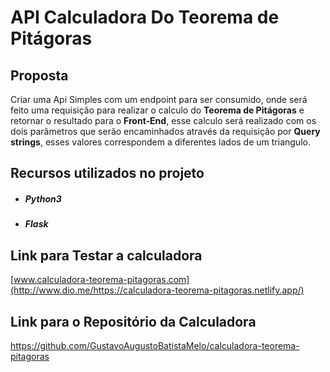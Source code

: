 # API Calculadora Do Teorema de Pitágoras



## Proposta

Criar uma Api Simples com um endpoint para ser consumido, onde será feito uma requisição para  realizar o calculo do **Teorema de Pitágoras** e retornar o resultado para o **Front-End**, esse calculo será realizado com os dois parâmetros que serão encaminhados através da requisição por **Query strings**, esses valores correspondem a diferentes lados de um triangulo.

## Recursos utilizados no projeto

* ##### Python3

* ##### Flask

##  Link para Testar a calculadora 

[www.calculadora-teorema-pitagoras.com](http://www.dio.me/https://calculadora-teorema-pitagoras.netlify.app/)

  ## Link para o Repositório da Calculadora

https://github.com/GustavoAugustoBatistaMelo/calculadora-teorema-pitagoras
